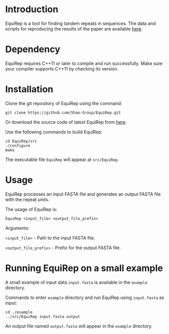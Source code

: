 # Introduction

EquiRep is a tool for finding tandem repeats in sequences. The data and scripts for reproducing the results of the paper are available [here](https://github.com/Shao-Group/EquiRep-test).

# Dependency

EquiRep requires C++11 or later to compile and run successfully. Make sure your compiler supports C++11 by checking its version.

# Installation

Clone the git repository of EquiRep using the command:

```
git clone https://github.com/Shao-Group/EquiRep.git
```

Or download the source code of latest EquiRep from [here](https://github.com/Shao-Group/EquiRep/releases/download/v1.0.0/EquiRep-1.0.0.tar.gz).

Use the following commands to build EquiRep:
```
cd EquiRep/src
./configure
make
```
The executable file `EquiRep` will appear at `src/EquiRep`.

# Usage

EquiRep processes an input FASTA file and generates an output FASTA file with the repeat units.

The usage of EquiRep is:
```
EquiRep <input_file> <output_file_prefix>
```
Arguments:

`<input_file>` - Path to the input FASTA file.

`<output_file_prefix>` - Prefix for the output FASTA file.

# Running EquiRep on a small example

A small example of input data `input.fasta` is available in the `example` directory.

Commands to enter `example` directory and run EquiRep using `input.fasta` as input:
```
cd ./example
../src/EquiRep input.fasta output
```

An output file named `output.fasta` will appear in the `example` directory.

